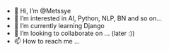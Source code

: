 - 👋 Hi, I’m @Metssye
- 👀 I’m interested in AI, Python, NLP, BN and so on...
- 🌱 I’m currently learning Django
- 💞️ I’m looking to collaborate on ... (later :))
- 📫 How to reach me ...

<!---
Metssye/Metssye is a ✨ special ✨ repository because its `README.md` (this file) appears on your GitHub profile.
You can click the Preview link to take a look at your changes.
--->
